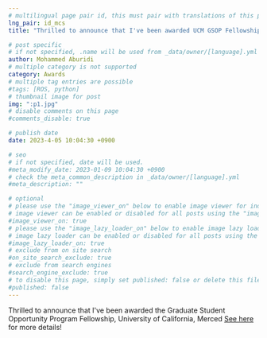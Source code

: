 ```yaml
---
# multilingual page pair id, this must pair with translations of this page. (This name must be unique)
lng_pair: id_mcs
title: "Thrilled to announce that I've been awarded UCM GSOP Fellowship" 

# post specific
# if not specified, .name will be used from _data/owner/[language].yml
author: Mohammed Aburidi
# multiple category is not supported
category: Awards
# multiple tag entries are possible
#tags: [ROS, python]
# thumbnail image for post
img: ":p1.jpg"
# disable comments on this page
#comments_disable: true

# publish date
date: 2023-4-05 10:04:30 +0900

# seo
# if not specified, date will be used.
#meta_modify_date: 2023-01-09 10:04:30 +0900
# check the meta_common_description in _data/owner/[language].yml
#meta_description: ""

# optional
# please use the "image_viewer_on" below to enable image viewer for individual pages or posts (_posts/ or [language]/_posts folders).
# image viewer can be enabled or disabled for all posts using the "image_viewer_posts: true" setting in _data/conf/main.yml.
#image_viewer_on: true
# please use the "image_lazy_loader_on" below to enable image lazy loader for individual pages or posts (_posts/ or [language]/_posts folders).
# image lazy loader can be enabled or disabled for all posts using the "image_lazy_loader_posts: true" setting in _data/conf/main.yml.
#image_lazy_loader_on: true
# exclude from on site search
#on_site_search_exclude: true
# exclude from search engines
#search_engine_exclude: true
# to disable this page, simply set published: false or delete this file
#published: false
---
```

Thrilled to announce that I've been awarded the Graduate Student Opportunity Program Fellowship, University of California, Merced [See here](https://graduatedivision.ucmerced.edu/financial-support/internal-fellowships/graduate-student-opportunity-program) for more details! 




